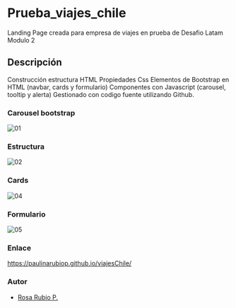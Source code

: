 # Prueba_viajes_chile

Landing Page creada para empresa de viajes en prueba de Desafio Latam Modulo 2

## Descripción
Construcción estructura HTML
Propiedades Css
Elementos de Bootstrap en HTML (navbar, cards y formulario)
Componentes con Javascript (carousel, tooltip y alerta)
Gestionado con codigo fuente utilizando Github.

### Carousel bootstrap
![01](https://github.com/user-attachments/assets/4439efd7-90a7-4b9e-baba-8cf5c75691c6)

### Estructura 
![02](https://github.com/user-attachments/assets/ba13cc8a-fdb3-4bf5-995f-79fdfa281eaa)

### Cards
![04](https://github.com/user-attachments/assets/724736ec-9eb0-45b1-bc8b-f2eeae8895b5)

### Formulario
![05](https://github.com/user-attachments/assets/3a1687ff-ff0a-43ff-9000-438855c0dea0)

### Enlace
https://paulinarubiop.github.io/viajesChile/

### Autor

- [Rosa Rubio P.](https://github.com/PaulinaRubioP)
